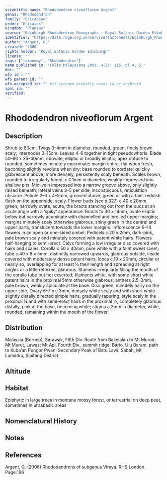 ```yaml
---
scientific name: "Rhododendron niveoflorum Argent"
genus: "Rhododendron"
family: "Ericaceae"
order: "Ericales"
kingdom: "Plantae"
source: "Edinburgh Rhododendron Monographs – Royal Botanic Garden Edinburgh"
identifier: "https://data.rbge.org.uk/service/factsheets/Edinburgh_Rhododendron_Monographs.xhtml"
author: "Argent, G."
created: "2006"
rights holder: "Royal Botanic Garden Edinburgh"
license: ""
tags: ["taxonomy", "Rhododendron"]
name published in: "Folia Malaysiana 2003. 4(2): 115, pl.4, 5."
doi: ""
wfo id : ""
wfo parent id: ""
wfo accepted id: "" #if synonym probably needs to be archived.                      
ipni id: ""
verified:
---
```


                       

# Rhododendron niveoflorum Argent

## Description
Shrub to 80cm. Twigs 3–4mm in diameter, rounded, green, finely brown scaly; internodes 3–15cm. Leaves 4–6 together in tight pseudowhorls. Blade 50–80 x 25–40mm, obovate, elliptic or broadly elliptic; apex obtuse to rounded, sometimes minutely mucronate; margin entire, flat when fresh, becoming slightly revolute when dry; base rounded to cordate; quickly glabrescent above, more densely, persistently scaly beneath. Scales brown, rounded to irregularly lobed, c.0.1mm in diameter, weakly impressed into shallow pits. Mid-vein impressed into a narrow groove above, only slightly raised beneath; lateral veins 3–5 per side, inconspicuous, reticulation obscure. Petiole 2–3 x 4–5mm, grooved above, green or with a faint reddish flush on the upper side, scaly. Flower buds (see p.327) c.40 x 20mm, green, narrowly ovate, acute, the bracts standing out from the buds at an acute angle with a ‘spiky’ appearance. Bracts to 30 x 14mm, ovate elliptic below but narrowly acuminate with channelled and inrolled upper margins; margins minutely scaly otherwise glabrous, shiny green in the central and upper parts, translucent towards the lower margins. Inflorescence 9–14 flowers in an open or one-sided umbel. Pedicels c.20 x 2mm, dark-pink, pale brown scaly and minutely covered with patent white hairs. Flowers half-hanging to semi-erect. Calyx forming a low irregular disc covered with hairs and scales. Corolla c.50 x 40mm, pure white with a faint sweet scent; tube c.40 x 8 x 5mm, distinctly narrowed upwards, glabrous outside, inside covered with moderately dense patent hairs; lobes c.19 x 20mm, circular or nearly so, overlapping for at least ½ their length and spreading at right angles or a little reflexed, glabrous. Stamens irregularly filling the mouth of the corolla tube but not exserted; filaments white, with some short white patent hairs in the proximal 5mm other­wise glabrous; anthers 2.5–3mm, pale brown, weakly apiculate at the base. Disc green, minutely hairy on the upper side. Ovary 6–7 x c.3mm, densely white scaly and with short white slightly distally directed simple hairs, gradually tapering; style scaly in the proximal ¼ and with semi-erect hairs in the proximal ½, completely glabrous distally, pink at the base, becoming white; stigma c.3mm in diameter, white, rounded, remaining within the mouth of the flower.

## Distribution
Malaysia (Borneo), Sarawak, Fifth Div. Route from Bakelalan to Mt Murud; Mt Murut, Lawas; Mt Api, Fourth Div., summit ridge; Bario, Ulu Baram, path to Kuba’an Pungor Pwan; Secondary Peak of Batu Lawi. Sabah, Mt Lumarku, Sipitang District.

## Altitude


## Habitat
Epiphytic in large trees in montane mossy forest, or terrestrial on deep peat, sometimes in ultrabasic areas

## Nomenclatural History

                       
## Notes


## References

Argent, G. (2006) Rhododendrons of subgenus Vireya. RHS:London. Page:166
